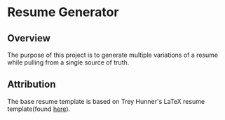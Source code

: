 # Resume Generator

## Overview

The purpose of this project is to generate multiple variations of a resume while pulling from a single source of truth.


## Attribution

The base resume template is based on Trey Hunner's LaTeX resume template(found [here](https://github.com/treyhunner/resume/tree/master)).